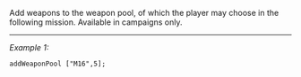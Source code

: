 Add weapons to the weapon pool, of which the player may choose in the following mission. Available in campaigns only.


---
*Example 1:*
```sqf
addWeaponPool ["M16",5];
```